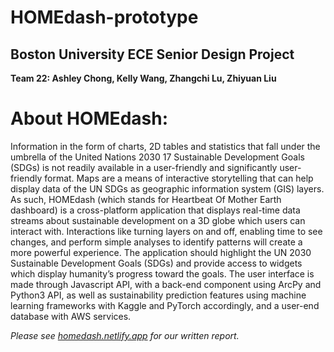 # HOMEdash-prototype

## Boston University ECE Senior Design Project

**Team 22: Ashley Chong, Kelly Wang, Zhangchi Lu, Zhiyuan Liu**

# About HOMEdash:

Information in the form of charts, 2D tables and statistics that fall under the umbrella of the United Nations 2030 17 Sustainable Development Goals (SDGs) is not readily available in a user-friendly and significantly user-friendly format. Maps are a means of interactive storytelling that can help display data of the UN SDGs as geographic information system (GIS) layers. As such, HOMEdash (which stands for Heartbeat Of Mother Earth dashboard) is a cross-platform application that displays real-time data streams about sustainable development on a 3D globe which users can interact with. Interactions like turning layers on and off, enabling time to see changes, and perform simple analyses to identify patterns will create a more powerful experience. The application should highlight the UN 2030 Sustainable Development Goals (SDGs) and provide access to widgets which display humanity’s progress toward the goals. The user interface is made through Javascript API, with a back-end component using ArcPy and Python3 API, as well as sustainability prediction features using machine learning frameworks with Kaggle and PyTorch accordingly, and a user-end database with AWS services.

_Please see [homedash.netlify.app](https://homedash.netlify.app) for our written report._

